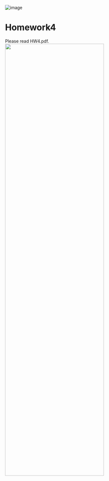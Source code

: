 ![image](https://github.com/Robotics-Aerial-Robots/Homework/blob/master/LOGO%20中英文橫.png)

# Homework4

Please read HW4.pdf.
<img src="https://github.com/Robotics-Aerial-Robots/Homework4/blob/master/HW4.png" width="80%" height="60%">	
